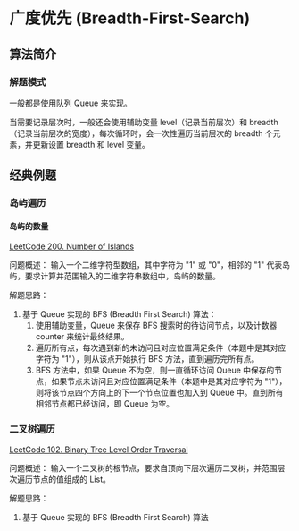 # 广度优先 (Breadth-First-Search)


## 算法简介



### 解题模式

一般都是使用队列 Queue 来实现。

当需要记录层次时，一般还会使用辅助变量 level（记录当前层次）和 breadth（记录当前层次的宽度），每次循环时，会一次性遍历当前层次的 breadth 个元素，并更新设置 breadth 和 level 变量。

## 经典例题


### 岛屿遍历

#### 岛屿的数量

[LeetCode 200. Number of Islands](https://leetcode.com/problems/number-of-islands/description/)

问题概述：
输入一个二维字符型数组，其中字符为 "1" 或 "0"，相邻的 "1" 代表岛屿，要求计算并范围输入的二维字符串数组中，岛屿的数量。

解题思路：
1. 基于 Queue 实现的 BFS (Breadth First Search) 算法：
	1. 使用辅助变量，Queue 来保存 BFS 搜索时的待访问节点，以及计数器 counter 来统计最终结果。
	2. 遍历所有点，每次遇到新的未访问且对应位置满足条件（本题中是其对应字符为 "1"），则从该点开始执行 BFS 方法，直到遍历完所有点。
	3. BFS 方法中，如果 Queue 不为空，则一直循环访问 Queue 中保存的节点，如果节点未访问且对应位置满足条件（本题中是其对应字符为 "1"），则将该节点四个方向上的下一个节点位置也加入到 Queue 中。直到所有相邻节点都已经访问，即 Queue 为空。

### 二叉树遍历

[LeetCode 102. Binary Tree Level Order Traversal](https://leetcode.com/problems/binary-tree-level-order-traversal/description/)

问题概述：
输入一个二叉树的根节点，要求自顶向下层次遍历二叉树，并范围层次遍历节点的值组成的 List。

解题思路：
1. 基于 Queue 实现的 BFS (Breadth First Search) 算法



